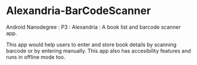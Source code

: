 # Alexandria-BarCodeScanner
Android Nanodegree : P3 : Alexandria : A book list and barcode scanner app.

This app would help users to enter and store book details by scanning barcode or by entering manually.
This app also has accesibility features and runs in offline mode too.
